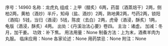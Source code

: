 序号：14960
名称：龙虎丸
组成：上甲（醋炙）6两，药苗（酒蒸焙干）2两，侧柏2两，黄柏（酒炒）半斤，知母（盐、酒炒）2两，熟地黄2两，芍药2两，锁阳（酒捣）5钱，当归（酒浸）5钱，陈皮（去白）2两，虎骨（酒浸，酥炙）1两，龟版（酒浸，酥炙）4两。
出处：《丹溪治法心要》卷四。
主治：诸虚。
加减：冬月，加干姜。
功效：补下焦。
用法用量：None
制备方法：上为末，酒煮羊肉为丸服。
临床应用：None
各家论述：None
用药禁忌：None
附注：None
